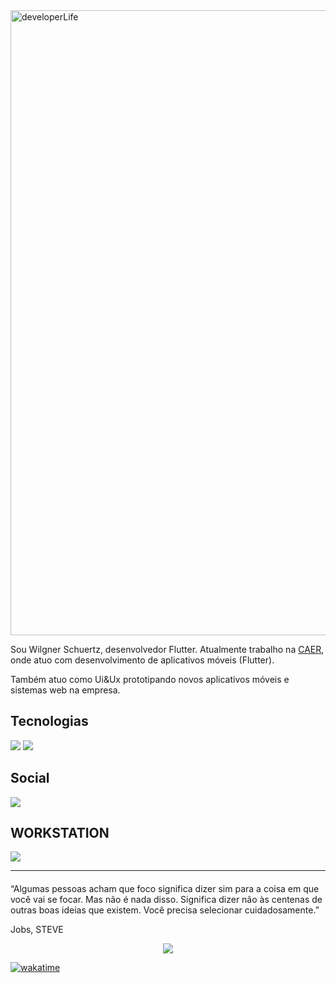 <img src="https://raw.githubusercontent.com/wilgnerschuertz/floating_action_button/main/flutter-github999.png?token=GHSAT0AAAAAABPI5HPP4TRIZNVRAFEEAJJMYO4GHCA" min-width="1000px" max-width="1000px" width="1000px" align="top" alt="developerLife">



<p align="left"> 
  Sou Wilgner Schuertz, desenvolvedor Flutter. Atualmente trabalho na  <a href = "http://www.caer.com.br/">CAER</a>, onde atuo com desenvolvimento de aplicativos móveis (Flutter).
</p>

<p align="left"> 
  Também atuo como Ui&Ux prototipando novos aplicativos móveis e sistemas web na empresa.</p>


## Tecnologias

<p align="left">
  
  <img src="https://img.shields.io/badge/Flutter-02569B?style=for-the-badge&logo=flutter&logoColor=white" >
  <img src="https://img.shields.io/badge/Dart-0175C2?style=for-the-badge&logo=dart&logoColor=white"/>
  
</p>


## Social

<p  align="left">
  <p align="left">
    <a href="https://www.linkedin.com/in/wilgnerschuertz/" alt="Linkedin" target="_blank">
        <img src="https://img.shields.io/badge/LinkedIn-0077B5?style=for-the-badge&logo=linkedin&logoColor=white&link=https://www.linkedin.com/in/wilgnerschuertz/"/></a>  

  </p>
</p>

## WORKSTATION

<p align"left">
<img src="https://img.shields.io/badge/Apple-MacBook_Pro_16_2018-blue?style=for-the-badge&logo=apple&logoColor=white">
</p>


- - -
<p align="center" style="font-size: 20px ;">
  
  “Algumas pessoas acham que foco significa dizer sim para a coisa em que você vai se focar. Mas não é nada disso. Significa dizer não às centenas de outras boas ideias que existem. Você precisa selecionar cuidadosamente.”

  Jobs, STEVE
 
</p>

<p align="center">
<img src="https://github-readme-stats.vercel.app/api?username=wilgnerschuertz&theme=blue-black"/>

</p>

[![wakatime](https://wakatime.com/badge/user/6ee6eb5e-5e1e-4472-8f69-a5496b25fd3c.svg)](https://wakatime.com/@6ee6eb5e-5e1e-4472-8f69-a5496b25fd3c)
